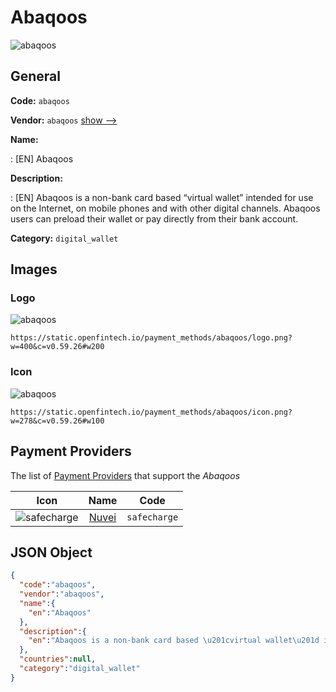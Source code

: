 
# Abaqoos 
![abaqoos](https://static.openfintech.io/payment_methods/abaqoos/logo.png?w=400&c=v0.59.26#w200)  

## General 
**Code:** `abaqoos` 
 
**Vendor:** `abaqoos` [show -->](/vendors/abaqoos/) 
 
**Name:** 
 
:	[EN] Abaqoos 
 
**Description:** 
 
: [EN] Abaqoos is a non-bank card based “virtual wallet” intended for use on the Internet, on mobile phones and with other digital channels. Abaqoos users can preload their wallet or pay directly from their bank account. 
 
**Category:** `digital_wallet` 
 

## Images 

### Logo 
![abaqoos](https://static.openfintech.io/payment_methods/abaqoos/logo.png?w=400&c=v0.59.26#w200)  

```
https://static.openfintech.io/payment_methods/abaqoos/logo.png?w=400&c=v0.59.26#w200
```  

### Icon 
![abaqoos](https://static.openfintech.io/payment_methods/abaqoos/icon.png?w=278&c=v0.59.26#w100)  

```
https://static.openfintech.io/payment_methods/abaqoos/icon.png?w=278&c=v0.59.26#w100
```  

## Payment Providers 
 
The list of [Payment Providers](/payment-providers/) that support the _Abaqoos_ 

|Icon|Name|Code| 
|:---:|:---:|:---:| 
|![safecharge](https://static.openfintech.io/payment_providers/safecharge/icon.svg?w=278&c=v0.59.26#w100) |[Nuvei](/payment-providers/safecharge/)|`safecharge`| 
 

## JSON Object 

```json
{
  "code":"abaqoos",
  "vendor":"abaqoos",
  "name":{
    "en":"Abaqoos"
  },
  "description":{
    "en":"Abaqoos is a non-bank card based \u201cvirtual wallet\u201d intended for use on the Internet, on mobile phones and with other digital channels. Abaqoos users can preload their wallet or pay directly from their bank account."
  },
  "countries":null,
  "category":"digital_wallet"
}
```  
